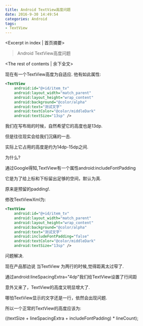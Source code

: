 ```yaml
---
title: Android TextView高度问题
date: 2016-9-30 14:49:54
categories: Android
tags: 
- TextView
---
```

<Excerpt in index | 首页摘要> 
> Android TextView高度问题
<!-- more -->
<The rest of contents | 余下全文> 
  
现在有一个TextView高度为自适应.
他有如此属性:
```xml
<TextView 
    android:id="@+id/item_tv"
    android:layout_width="match_parent"
    android:layout_height="wrap_content"
    android:background="@color/alpha"
    android:text="测试文字"
    android:textColor="@color/middleDark"
    android:textSize="13sp" />
```
我们在写布局的时候，自然希望它的高度也是13dp.  
  
但是往往现实会给我们沉痛的一击.
  
实际上它占用的高度是约为14dp-15dp之间.  
  
为什么?  
  
通过Google得知,TextView有一个属性android:includeFontPadding  
  
它是为了给上标和下标留出足够的空间，默认为真.  
  
原来是预留的padding!.  
  
修改TextViewXml为:  
  
```xml
<TextView 
    android:id="@+id/item_tv"
    android:layout_width="match_parent"
    android:layout_height="wrap_content"
    android:background="@color/alpha"
    android:text="测试文字"
    android:includeFontPadding="false"
    android:textColor="@color/middleDark"
    android:textSize="13sp" />
```
问题解决. 
  
现在产品那边说 当TextView 为两行的时候,觉得距离太过窄了.  
  
通过android:lineSpacingExtra="4dp"我们给TextView设置了行间距
  
意外又来了，TextView的高度又明显增大了.  
  
哪怕TextView显示的文字还是一行，依然会出现问题.  
  
所以一个正常的TextView的高度应该为:  

((textSize + lineSpacingExtra + includeFontPadding) * lineCount);